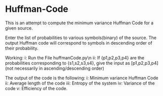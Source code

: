 # Huffman-Code
This is an attempt to compute the minimum variance Huffman Code for a given source.

Enter the list of probabilities to various symbols(binary) of the source. 
The output Huffman code will correspond to symbols in descending order of their probability.

Working:
i:   Run the File huffmanCode.py\n
ii:  If {p1,p2,p3,p4} are the probabilities corresponding to {s1,s2,s3,s4}, 
     give the input as [p1,p2,p3,p4] (not necessarily in ascending/descending order)
     
The output of the code is the following:
i:   Minimum variance Huffman Code
ii:  Average length of the code
iii: Entropy of the system
iv:  Variance of the code
v:   Efficiency of the code.

